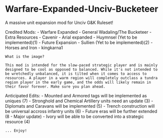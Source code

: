 # Warfare-Expanded-Unciv-Bucketeer
A massive unit expansion mod for Unciv G&amp;K Ruleset!

Credited Mods:
    - Warfare Expanded - General Wadaling/The Bucketeer
    - Extra Resources - Cavenir 
    - Arial expanded - Huymnsel (Yet to be implemented)(1)
    - Future Expansion - Sullien (Yet to be implemented)(2)
    - Horses and Iron - kingkarna1 
    
    What is the image? 
    
    This mod is intended for the slow-paced strategic player and is mainly designed to be cool as opposed to balanced. While it's not intended to be wretchedly unbalanced, it is tilted when it comes to access to resources. A player in a warm region will completely outclass a tundra region player in the early game, and the odds will likely remain in their favor forever. Make sure you plan ahead.
    
   Anticipated Edits:
        - Mounted and Armored tags will be implemented as uniques (7)
        - Stronghold and Chemical Artillery units need an update (3)
        - Diplomats and Caravans will be implemented (5)
        - Trench construction will be universal accross infantry units (6)
        - Future eras will be further extended (8 - Major update)
        - Ivory will be able to be converted into a strategic resource (4)
    
    
    ... Enjoy!
